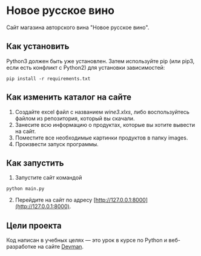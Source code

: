 # Новое русское вино

Сайт магазина авторского вина "Новое русское вино".

## Как установить

Python3 должен быть уже установлен. Затем используйте pip 
(или pip3, если есть конфликт с Python2) для установки зависимостей:

```
pip install -r requirements.txt
```


## Как изменить каталог на сайте

1. Создайте excel файл с названием _wine3.xlxs_, либо воспользуйтесь файлом из репозитория, который вы скачали.
2. Занесите всю информацию о продуктах, которые вы хотите вывести на сайт.
3. Поместите все необходимые картинки продуктов в папку images.
4. Произвести запуск программы. 

## Как запустить

1. Запустите сайт командой 
    
```
python main.py
```

2. Перейдите на сайт по адресу [http://127.0.0.1:8000](http://127.0.0.1:8000).

## Цели проекта

Код написан в учебных целях — это урок в курсе по Python и веб-разработке на сайте [Devman](https://dvmn.org).
